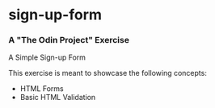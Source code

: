 # sign-up-form
### A "The Odin Project" Exercise
A Simple Sign-up Form

This exercise is meant to showcase the following concepts:
- HTML Forms
- Basic HTML Validation
